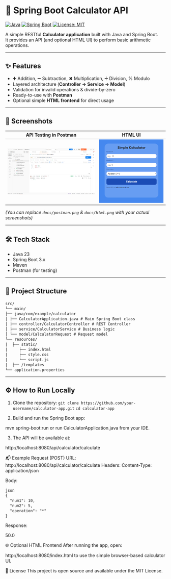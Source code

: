 # 🧮 Spring Boot Calculator API

[![Java](https://img.shields.io/badge/Java-23-orange.svg)](https://www.oracle.com/java/)
[![Spring Boot](https://img.shields.io/badge/SpringBoot-3.x-green.svg)](https://spring.io/projects/spring-boot)
[![License: MIT](https://img.shields.io/badge/License-MIT-blue.svg)](LICENSE)

A simple RESTful **Calculator application** built with Java and Spring Boot.  
It provides an API (and optional HTML UI) to perform basic arithmetic operations.

---

## ✨ Features

- ➕ Addition, ➖ Subtraction, ✖ Multiplication, ➗ Division, % Modulo
- Layered architecture (**Controller → Service → Model**)
- Validation for invalid operations & divide-by-zero
- Ready-to-use with **Postman**
- Optional simple **HTML frontend** for direct usage

---

## 📸 Screenshots

| API Testing in Postman | HTML UI |
|------------------------|---------|
| ![Postman Screenshot](docs/postman.png) | ![HTML Screenshot](docs/html.png) |

*(You can replace `docs/postman.png` & `docs/html.png` with your actual screenshots)*

---

## 🛠️ Tech Stack

- Java 23
- Spring Boot 3.x
- Maven
- Postman (for testing)

---

## 📂 Project Structure
```
src/
└── main/
├── java/com/example/calculator
│ ├── CalculatorApplication.java # Main Spring Boot class
│ ├── controller/CalculatorController # REST Controller
│ ├── service/CalculatorService # Business logic
│ └── model/CalculatorRequest # Request model
└── resources/
|  ├── static/
|     ├── index.html
|     ├── style.css
|     └── script.js
|  ├── /templates
└── application.properties
```
---

## ⚙️ How to Run Locally

1. Clone the repository:
   ```git clone https://github.com/your-username/calculator-app.git```
   ```cd calculator-app```

2. Build and run the Spring Boot app:

mvn spring-boot:run
or run CalculatorApplication.java from your IDE.

3. The API will be available at:

http://localhost:8080/api/calculator/calculate

📬 Example Request (POST)
URL: http://localhost:8080/api/calculator/calculate
Headers: Content-Type: application/json

Body:
```
json
{
  "num1": 10,
  "num2": 5,
  "operation": "*"
}

```
Response:

50.0



🌐 Optional HTML Frontend
After running the app, open:

http://localhost:8080/index.html
to use the simple browser-based calculator UI.

📝 License
This project is open source and available under the MIT License.
